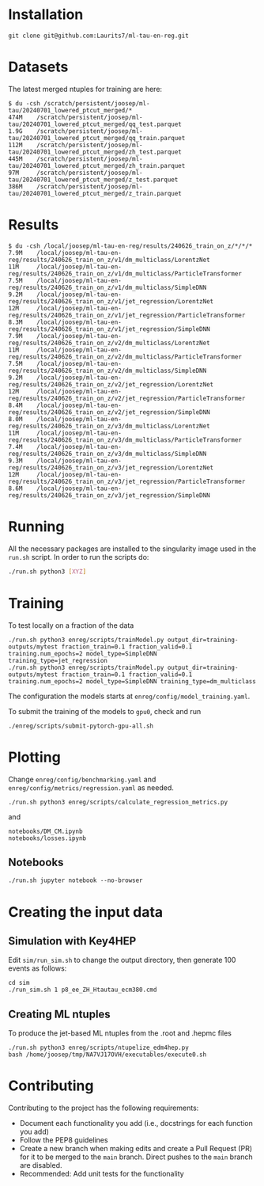 # Installation

```
git clone git@github.com:Laurits7/ml-tau-en-reg.git
```

# Datasets

The latest merged ntuples for training are here:
```
$ du -csh /scratch/persistent/joosep/ml-tau/20240701_lowered_ptcut_merged/*
474M    /scratch/persistent/joosep/ml-tau/20240701_lowered_ptcut_merged/qq_test.parquet
1.9G    /scratch/persistent/joosep/ml-tau/20240701_lowered_ptcut_merged/qq_train.parquet
112M    /scratch/persistent/joosep/ml-tau/20240701_lowered_ptcut_merged/zh_test.parquet
445M    /scratch/persistent/joosep/ml-tau/20240701_lowered_ptcut_merged/zh_train.parquet
97M     /scratch/persistent/joosep/ml-tau/20240701_lowered_ptcut_merged/z_test.parquet
386M    /scratch/persistent/joosep/ml-tau/20240701_lowered_ptcut_merged/z_train.parquet
```

# Results
```
$ du -csh /local/joosep/ml-tau-en-reg/results/240626_train_on_z/*/*/*
7.9M    /local/joosep/ml-tau-en-reg/results/240626_train_on_z/v1/dm_multiclass/LorentzNet
11M     /local/joosep/ml-tau-en-reg/results/240626_train_on_z/v1/dm_multiclass/ParticleTransformer
7.5M    /local/joosep/ml-tau-en-reg/results/240626_train_on_z/v1/dm_multiclass/SimpleDNN
9.2M    /local/joosep/ml-tau-en-reg/results/240626_train_on_z/v1/jet_regression/LorentzNet
12M     /local/joosep/ml-tau-en-reg/results/240626_train_on_z/v1/jet_regression/ParticleTransformer
8.3M    /local/joosep/ml-tau-en-reg/results/240626_train_on_z/v1/jet_regression/SimpleDNN
7.9M    /local/joosep/ml-tau-en-reg/results/240626_train_on_z/v2/dm_multiclass/LorentzNet
11M     /local/joosep/ml-tau-en-reg/results/240626_train_on_z/v2/dm_multiclass/ParticleTransformer
7.5M    /local/joosep/ml-tau-en-reg/results/240626_train_on_z/v2/dm_multiclass/SimpleDNN
9.2M    /local/joosep/ml-tau-en-reg/results/240626_train_on_z/v2/jet_regression/LorentzNet
12M     /local/joosep/ml-tau-en-reg/results/240626_train_on_z/v2/jet_regression/ParticleTransformer
8.4M    /local/joosep/ml-tau-en-reg/results/240626_train_on_z/v2/jet_regression/SimpleDNN
8.0M    /local/joosep/ml-tau-en-reg/results/240626_train_on_z/v3/dm_multiclass/LorentzNet
11M     /local/joosep/ml-tau-en-reg/results/240626_train_on_z/v3/dm_multiclass/ParticleTransformer
7.4M    /local/joosep/ml-tau-en-reg/results/240626_train_on_z/v3/dm_multiclass/SimpleDNN
9.3M    /local/joosep/ml-tau-en-reg/results/240626_train_on_z/v3/jet_regression/LorentzNet
12M     /local/joosep/ml-tau-en-reg/results/240626_train_on_z/v3/jet_regression/ParticleTransformer
8.6M    /local/joosep/ml-tau-en-reg/results/240626_train_on_z/v3/jet_regression/SimpleDNN

```

# Running

All the necessary packages are installed to the singularity image used in the ```run.sh``` script.
In order to run the scripts do:
```bash
./run.sh python3 [XYZ]
```


# Training

To test locally on a fraction of the data
```
./run.sh python3 enreg/scripts/trainModel.py output_dir=training-outputs/mytest fraction_train=0.1 fraction_valid=0.1 training.num_epochs=2 model_type=SimpleDNN training_type=jet_regression
./run.sh python3 enreg/scripts/trainModel.py output_dir=training-outputs/mytest fraction_train=0.1 fraction_valid=0.1 training.num_epochs=2 model_type=SimpleDNN training_type=dm_multiclass
```
The configuration the models starts at `enreg/config/model_training.yaml`.

To submit the training of the models to `gpu0`, check and run
```
./enreg/scripts/submit-pytorch-gpu-all.sh
```

# Plotting

Change `enreg/config/benchmarking.yaml` and `enreg/config/metrics/regression.yaml` as needed.

```
./run.sh python3 enreg/scripts/calculate_regression_metrics.py
```
and
```
notebooks/DM_CM.ipynb
notebooks/losses.ipynb
```

## Notebooks

```
./run.sh jupyter notebook --no-browser
```

# Creating the input data

## Simulation with Key4HEP

Edit `sim/run_sim.sh` to change the output directory, then generate 100 events as follows:
```
cd sim
./run_sim.sh 1 p8_ee_ZH_Htautau_ecm380.cmd 
```

## Creating ML ntuples

To produce the jet-based ML ntuples from the .root and .hepmc files 
```
./run.sh python3 enreg/scripts/ntupelize_edm4hep.py
bash /home/joosep/tmp/NA7VJ17OVH/executables/execute0.sh  
```

# Contributing

Contributing to the project has the following requirements:

- Document each functionality you add (i.e., docstrings for each function you add)
- Follow the PEP8 guidelines
- Create a new branch when making edits and create a Pull Request (PR) for it to be merged to the `main` branch. Direct pushes to the `main` branch are disabled.
- Recommended: Add unit tests for the functionality
